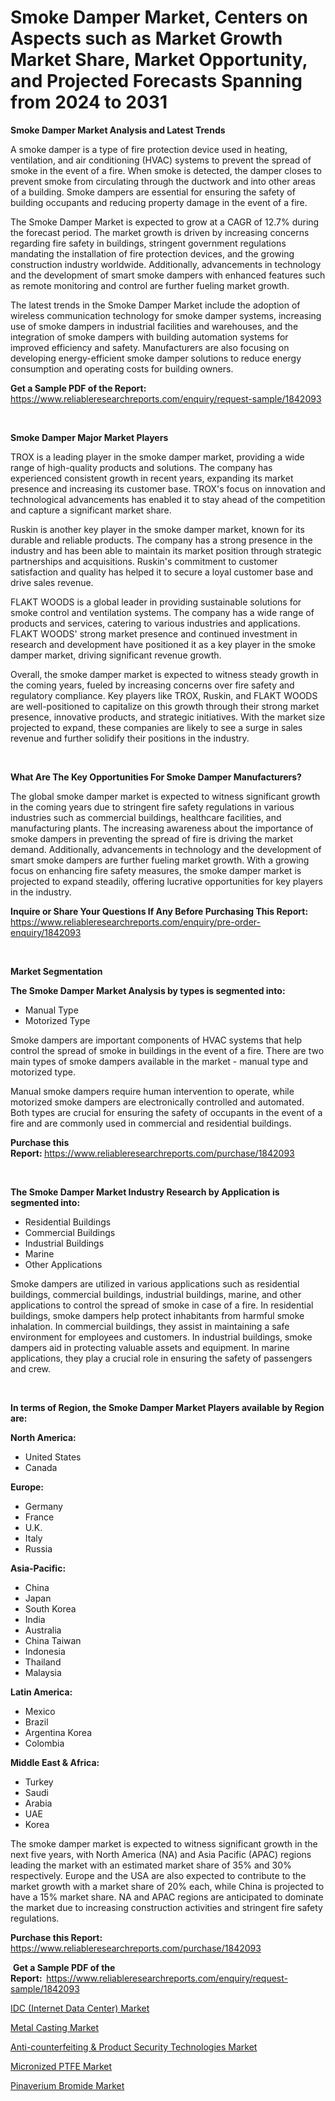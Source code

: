 <p><h1>Smoke Damper Market, Centers on Aspects such as Market Growth Market Share, Market Opportunity, and Projected Forecasts Spanning from 2024 to 2031</h1></p><p><strong>Smoke Damper Market Analysis and Latest Trends</strong></p>
<p><p>A smoke damper is a type of fire protection device used in heating, ventilation, and air conditioning (HVAC) systems to prevent the spread of smoke in the event of a fire. When smoke is detected, the damper closes to prevent smoke from circulating through the ductwork and into other areas of a building. Smoke dampers are essential for ensuring the safety of building occupants and reducing property damage in the event of a fire.</p><p>The Smoke Damper Market is expected to grow at a CAGR of 12.7% during the forecast period. The market growth is driven by increasing concerns regarding fire safety in buildings, stringent government regulations mandating the installation of fire protection devices, and the growing construction industry worldwide. Additionally, advancements in technology and the development of smart smoke dampers with enhanced features such as remote monitoring and control are further fueling market growth.</p><p>The latest trends in the Smoke Damper Market include the adoption of wireless communication technology for smoke damper systems, increasing use of smoke dampers in industrial facilities and warehouses, and the integration of smoke dampers with building automation systems for improved efficiency and safety. Manufacturers are also focusing on developing energy-efficient smoke damper solutions to reduce energy consumption and operating costs for building owners.</p></p>
<p><strong>Get a Sample PDF of the Report:&nbsp;</strong> <a href="https://www.reliableresearchreports.com/enquiry/request-sample/1842093">https://www.reliableresearchreports.com/enquiry/request-sample/1842093</a></p>
<p>&nbsp;</p>
<p><strong>Smoke Damper Major Market Players</strong></p>
<p><p>TROX is a leading player in the smoke damper market, providing a wide range of high-quality products and solutions. The company has experienced consistent growth in recent years, expanding its market presence and increasing its customer base. TROX's focus on innovation and technological advancements has enabled it to stay ahead of the competition and capture a significant market share.</p><p>Ruskin is another key player in the smoke damper market, known for its durable and reliable products. The company has a strong presence in the industry and has been able to maintain its market position through strategic partnerships and acquisitions. Ruskin's commitment to customer satisfaction and quality has helped it to secure a loyal customer base and drive sales revenue.</p><p>FLAKT WOODS is a global leader in providing sustainable solutions for smoke control and ventilation systems. The company has a wide range of products and services, catering to various industries and applications. FLAKT WOODS' strong market presence and continued investment in research and development have positioned it as a key player in the smoke damper market, driving significant revenue growth.</p><p>Overall, the smoke damper market is expected to witness steady growth in the coming years, fueled by increasing concerns over fire safety and regulatory compliance. Key players like TROX, Ruskin, and FLAKT WOODS are well-positioned to capitalize on this growth through their strong market presence, innovative products, and strategic initiatives. With the market size projected to expand, these companies are likely to see a surge in sales revenue and further solidify their positions in the industry.</p></p>
<p>&nbsp;</p>
<p><strong>What Are The Key Opportunities For Smoke Damper Manufacturers?</strong></p>
<p><p>The global smoke damper market is expected to witness significant growth in the coming years due to stringent fire safety regulations in various industries such as commercial buildings, healthcare facilities, and manufacturing plants. The increasing awareness about the importance of smoke dampers in preventing the spread of fire is driving the market demand. Additionally, advancements in technology and the development of smart smoke dampers are further fueling market growth. With a growing focus on enhancing fire safety measures, the smoke damper market is projected to expand steadily, offering lucrative opportunities for key players in the industry.</p></p>
<p><strong>Inquire or Share Your Questions If Any Before Purchasing This Report:</strong> <a href="https://www.reliableresearchreports.com/enquiry/pre-order-enquiry/1842093">https://www.reliableresearchreports.com/enquiry/pre-order-enquiry/1842093</a></p>
<p>&nbsp;</p>
<p><strong>Market Segmentation</strong></p>
<p><strong>The Smoke Damper Market Analysis by types is segmented into:</strong></p>
<p><ul><li>Manual Type</li><li>Motorized Type</li></ul></p>
<p><p>Smoke dampers are important components of HVAC systems that help control the spread of smoke in buildings in the event of a fire. There are two main types of smoke dampers available in the market - manual type and motorized type. </p><p>Manual smoke dampers require human intervention to operate, while motorized smoke dampers are electronically controlled and automated. Both types are crucial for ensuring the safety of occupants in the event of a fire and are commonly used in commercial and residential buildings.</p></p>
<p><strong>Purchase this Report:&nbsp;</strong><a href="https://www.reliableresearchreports.com/purchase/1842093">https://www.reliableresearchreports.com/purchase/1842093</a></p>
<p>&nbsp;</p>
<p><strong>The Smoke Damper Market Industry Research by Application is segmented into:</strong></p>
<p><ul><li>Residential Buildings</li><li>Commercial Buildings</li><li>Industrial Buildings</li><li>Marine</li><li>Other Applications</li></ul></p>
<p><p>Smoke dampers are utilized in various applications such as residential buildings, commercial buildings, industrial buildings, marine, and other applications to control the spread of smoke in case of a fire. In residential buildings, smoke dampers help protect inhabitants from harmful smoke inhalation. In commercial buildings, they assist in maintaining a safe environment for employees and customers. In industrial buildings, smoke dampers aid in protecting valuable assets and equipment. In marine applications, they play a crucial role in ensuring the safety of passengers and crew.</p></p>
<p>&nbsp;</p>
<p><strong>In terms of Region, the Smoke Damper Market Players available by Region are:</strong></p>
<p>
    <p> <strong> North America: </strong>
        <ul>
            <li>United States</li>
            <li>Canada</li>
        </ul>
        </p> 
    <p> <strong> Europe: </strong>
        <ul>
            <li>Germany</li>
            <li>France</li>
            <li>U.K.</li>
            <li>Italy</li>
            <li>Russia</li>
        </ul>
        </p> 
    <p> <strong> Asia-Pacific: </strong>
        <ul>
            <li>China</li>
            <li>Japan</li>
            <li>South Korea</li>
            <li>India</li>
            <li>Australia</li>
            <li>China Taiwan</li>
            <li>Indonesia</li>
            <li>Thailand</li>
            <li>Malaysia</li>
        </ul>
        </p> 
    <p> <strong> Latin America: </strong>
        <ul>
            <li>Mexico</li>
            <li>Brazil</li>
            <li>Argentina Korea</li>
            <li>Colombia</li>
        </ul>
        </p> 
    <p> <strong> Middle East & Africa: </strong>
        <ul>
            <li>Turkey</li>
            <li>Saudi</li>
            <li>Arabia</li>
            <li>UAE</li>
            <li>Korea</li>
        </ul>
    </p>
    </p>
<p><p>The smoke damper market is expected to witness significant growth in the next five years, with North America (NA) and Asia Pacific (APAC) regions leading the market with an estimated market share of 35% and 30% respectively. Europe and the USA are also expected to contribute to the market growth with a market share of 20% each, while China is projected to have a 15% market share. NA and APAC regions are anticipated to dominate the market due to increasing construction activities and stringent fire safety regulations.</p></p>
<p><strong>Purchase this Report: </strong><a href="https://www.reliableresearchreports.com/purchase/1842093">https://www.reliableresearchreports.com/purchase/1842093</a></p>
<p>&nbsp;<strong>Get a Sample PDF of the Report:&nbsp;&nbsp;</strong><a href="https://www.reliableresearchreports.com/enquiry/request-sample/1842093">https://www.reliableresearchreports.com/enquiry/request-sample/1842093</a></p>
<p><strong></strong></p>
<p><p><a href="https://github.com/sofayahoo2023/Market-Research-Report-List-3/blob/main/idc-internet-data-center-market.md">IDC (Internet Data Center) Market</a></p><p><a href="https://medium.com/@kejsioni/metal-casting-market-trends-forecast-and-competitive-analysis-to-2031-45d6b65f2e9a">Metal Casting Market</a></p><p><a href="https://github.com/joannesouthgate/Market-Research-Report-List-2/blob/main/anti-counterfeiting-product-security-technologies-market.md">Anti-counterfeiting & Product Security Technologies Market</a></p><p><a href="https://medium.com/@kejsioni/micronized-ptfe-market-competitive-analysis-market-trends-and-forecast-to-2031-5e5549568fe2">Micronized PTFE Market</a></p><p><a href="https://medium.com/@dylangilbert65/pinaverium-bromide-market-size-market-outlook-and-market-forecast-2024-to-2031-ca29760ba20a">Pinaverium Bromide Market</a></p></p>